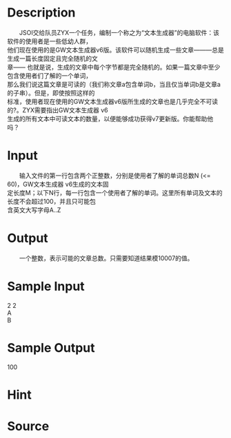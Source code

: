 
# Description

<div class="content"><p>　　JSOI交给队员ZYX一个任务，编制一个称之为“文本生成器”的电脑软件：该软件的使用者是一些低幼人群，<br/>
他们现在使用的是GW文本生成器v6版。该软件可以随机生成一些文章―――总是生成一篇长度固定且完全随机的文<br/>
章—— 也就是说，生成的文章中每个字节都是完全随机的。如果一篇文章中至少包含使用者们了解的一个单词，<br/>
那么我们说这篇文章是可读的（我们称文章a包含单词b，当且仅当单词b是文章a的子串）。但是，即使按照这样的<br/>
标准，使用者现在使用的GW文本生成器v6版所生成的文章也是几乎完全不可读的?。ZYX需要指出GW文本生成器 v6<br/>
生成的所有文本中可读文本的数量，以便能够成功获得v7更新版。你能帮助他吗？</p></div>

# Input

<div class="content"><p>　　输入文件的第一行包含两个正整数，分别是使用者了解的单词总数N (&lt;= 60)，GW文本生成器 v6生成的文本固<br/>
定长度M；以下N行，每一行包含一个使用者了解的单词。这里所有单词及文本的长度不会超过100，并且只可能包<br/>
含英文大写字母A..Z</p></div>

# Output

<div class="content"><p>　　一个整数，表示可能的文章总数。只需要知道结果模10007的值。</p></div>

# Sample Input

<div class="content"><span class="sampledata">2 2<br/>
A<br/>
B</span></div>

# Sample Output

<div class="content"><span class="sampledata">100  </span></div>

# Hint

<div class="content"><p></p></div>

# Source

<div class="content"><p><a href="problemset.php?search="></a></p></div>

